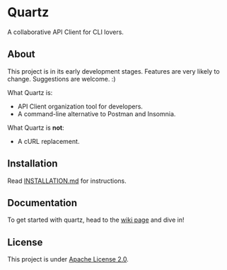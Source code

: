 # Quartz

A collaborative API Client for CLI lovers.

## About

This project is in its early development stages. Features are very likely to change. Suggestions are welcome. :)

What Quartz is:

- API Client organization tool for developers.
- A command-line alternative to Postman and Insomnia.

What Quartz is **not**:

- A cURL replacement.

## Installation

Read [INSTALLATION.md](./INSTALLATION.md) for instructions.

## Documentation

To get started with quartz, head to the [wiki page](https://github.com/EduardoRodriguesF/quartz/wiki) and dive in!

## License

This project is under [Apache License 2.0](/LICENSE).
